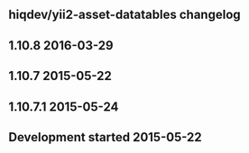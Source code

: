 hiqdev/yii2-asset-datatables changelog
--------------------------------------

## 1.10.8 2016-03-29


## 1.10.7 2015-05-22


## 1.10.7.1 2015-05-24


## Development started 2015-05-22

